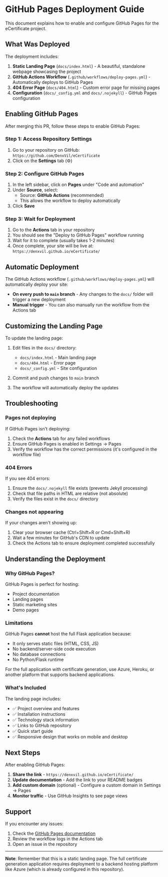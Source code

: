 # GitHub Pages Deployment Guide

This document explains how to enable and configure GitHub Pages for the eCertificate project.

## What Was Deployed

The deployment includes:

1. **Static Landing Page** (`docs/index.html`) - A beautiful, standalone webpage showcasing the project
2. **GitHub Actions Workflow** (`.github/workflows/deploy-pages.yml`) - Automatically deploys to GitHub Pages
3. **404 Error Page** (`docs/404.html`) - Custom error page for missing pages
4. **Configuration** (`docs/_config.yml` and `docs/.nojekyll`) - GitHub Pages configuration

## Enabling GitHub Pages

After merging this PR, follow these steps to enable GitHub Pages:

### Step 1: Access Repository Settings

1. Go to your repository on GitHub: `https://github.com/DenxVil/eCertificate`
2. Click on the **Settings** tab (⚙️)

### Step 2: Configure GitHub Pages

1. In the left sidebar, click on **Pages** under "Code and automation"
2. Under **Source**, select:
   - Source: **GitHub Actions** (recommended)
   - This allows the workflow to deploy automatically
3. Click **Save**

### Step 3: Wait for Deployment

1. Go to the **Actions** tab in your repository
2. You should see the "Deploy to GitHub Pages" workflow running
3. Wait for it to complete (usually takes 1-2 minutes)
4. Once complete, your site will be live at: `https://denxvil.github.io/eCertificate/`

## Automatic Deployment

The GitHub Actions workflow (`.github/workflows/deploy-pages.yml`) will automatically deploy your site:

- **On every push to `main` branch** - Any changes to the `docs/` folder will trigger a new deployment
- **Manual trigger** - You can also manually run the workflow from the Actions tab

## Customizing the Landing Page

To update the landing page:

1. Edit files in the `docs/` directory:
   - `docs/index.html` - Main landing page
   - `docs/404.html` - Error page
   - `docs/_config.yml` - Site configuration

2. Commit and push changes to `main` branch
3. The workflow will automatically deploy the updates

## Troubleshooting

### Pages not deploying

If GitHub Pages isn't deploying:

1. Check the **Actions** tab for any failed workflows
2. Ensure GitHub Pages is enabled in Settings → Pages
3. Verify the workflow has the correct permissions (it's configured in the workflow file)

### 404 Errors

If you see 404 errors:

1. Ensure the `docs/.nojekyll` file exists (prevents Jekyll processing)
2. Check that file paths in HTML are relative (not absolute)
3. Verify the files exist in the `docs/` directory

### Changes not appearing

If your changes aren't showing up:

1. Clear your browser cache (Ctrl+Shift+R or Cmd+Shift+R)
2. Wait a few minutes for GitHub's CDN to update
3. Check the Actions tab to ensure deployment completed successfully

## Understanding the Deployment

### Why GitHub Pages?

GitHub Pages is perfect for hosting:
- Project documentation
- Landing pages
- Static marketing sites
- Demo pages

### Limitations

GitHub Pages **cannot** host the full Flask application because:
- It only serves static files (HTML, CSS, JS)
- No backend/server-side code execution
- No database connections
- No Python/Flask runtime

For the full application with certificate generation, use Azure, Heroku, or another platform that supports backend applications.

### What's Included

The landing page includes:
- ✅ Project overview and features
- ✅ Installation instructions
- ✅ Technology stack information
- ✅ Links to GitHub repository
- ✅ Quick start guide
- ✅ Responsive design that works on mobile and desktop

## Next Steps

After enabling GitHub Pages:

1. **Share the link** - `https://denxvil.github.io/eCertificate/`
2. **Update documentation** - Add the link to your README badges
3. **Add custom domain** (optional) - Configure a custom domain in Settings → Pages
4. **Monitor traffic** - Use GitHub Insights to see page views

## Support

If you encounter any issues:

1. Check the [GitHub Pages documentation](https://docs.github.com/pages)
2. Review the workflow logs in the Actions tab
3. Open an issue in the repository

---

**Note**: Remember that this is a static landing page. The full certificate generation application requires deployment to a backend hosting platform like Azure (which is already configured in this repository).
